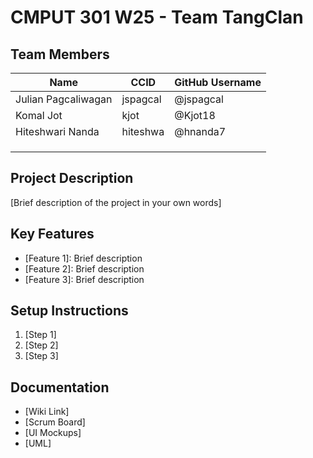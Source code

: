 # CMPUT 301 W25 - Team TangClan

## Team Members

| Name        | CCID   | GitHub Username |
| ----------- | ------ | --------------- |
| Julian Pagcaliwagan | jspagcal | @jspagcal     |
| Komal Jot           | kjot     |  @Kjot18               |
| Hiteshwari Nanda         |hiteshwa       |@hnanda7
|             |       |                  |
|             |       |                  |
|             |       |                  |

## Project Description

[Brief description of the project in your own words]

## Key Features

- [Feature 1]: Brief description
- [Feature 2]: Brief description
- [Feature 3]: Brief description

## Setup Instructions

1. [Step 1]
2. [Step 2]
3. [Step 3]

## Documentation

- [Wiki Link]
- [Scrum Board]
- [UI Mockups]
- [UML]
